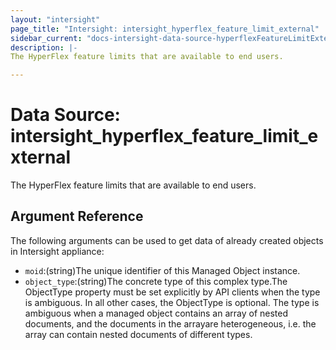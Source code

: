 ```yaml
---
layout: "intersight"
page_title: "Intersight: intersight_hyperflex_feature_limit_external"
sidebar_current: "docs-intersight-data-source-hyperflexFeatureLimitExternal"
description: |-
The HyperFlex feature limits that are available to end users.

---
```


# Data Source: intersight_hyperflex_feature_limit_external
The HyperFlex feature limits that are available to end users.

## Argument Reference
The following arguments can be used to get data of already created objects in Intersight appliance:
* `moid`:(string)The unique identifier of this Managed Object instance.
* `object_type`:(string)The concrete type of this complex type.The ObjectType property must be set explicitly by API clients when the type is ambiguous. In all other cases, the ObjectType is optional. The type is ambiguous when a managed object contains an array of nested documents, and the documents in the arrayare heterogeneous, i.e. the array can contain nested documents of different types.

